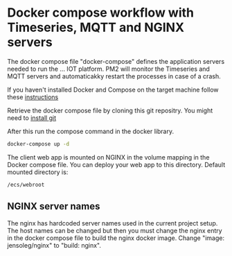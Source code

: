 # Docker compose workflow with Timeseries, MQTT and NGINX servers

The docker compose file "docker-compose" defines the application servers needed to run the ... IOT platform. 
PM2 will monitor the Timeseries and MQTT servers and automaticakky restart the processes in case of a crash. 

If you haven't installed Docker and Compose on the target machine follow these [instructions](https://docs.docker.com/compose/install/)

Retrieve the docker compose file by cloning this git repositry. You might need to [install git](http://git-scm.com/book/en/v2/Getting-Started-Installing-Git)


After this run the compose command in the docker library. 
```bash
docker-compose up -d
```

The client web app is mounted on NGINX in the volume mapping in the Docker compose file. You can deploy your web app to this directory.
Default mounted directory is: 
```bash
/ecs/webroot 
```


## NGINX server names

The nginx has hardcoded server names used in the current project setup. The host names can be changed but then you must change the nginx entry in the docker compose file to build the nginx docker image. Change "image: jensoleg/nginx" to "build: nginx". 